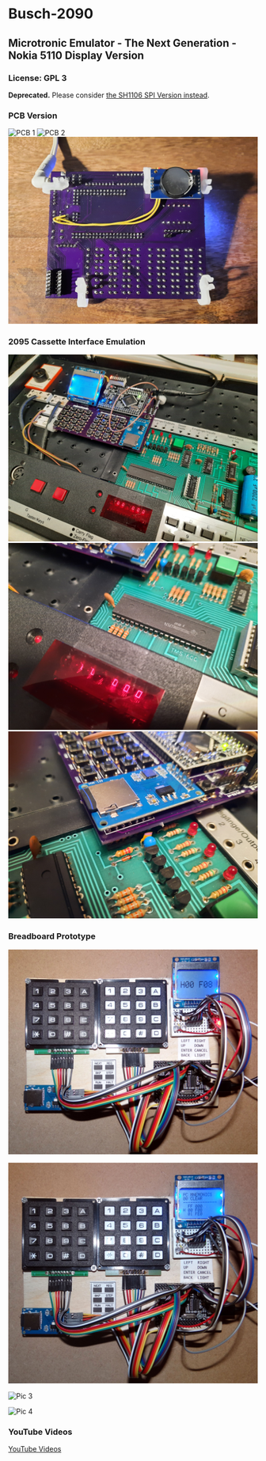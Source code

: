 # Busch-2090
## Microtronic Emulator - The Next Generation - Nokia 5110 Display Version
### License: GPL 3

**Deprecated.** 
Please consider [the SH1106 SPI Version instead](https://github.com/lambdamikel/Busch-2090/tree/master/microtronic-nextgen-sh1106-spi). 

### PCB Version

![PCB 1](./pcb1.jpg)
![PCB 2](./pcb2.jpg)
![PCB 3](./pcb3.jpg)

### 2095 Cassette Interface Emulation 

![2095 1](./2095-1.jpg)
![2095 2](./2095-2.jpg)
![2095 3](./2095-3.jpg)

### Breadboard Prototype

![Microtronic Emulator New Version - 1](./microtronic-next-gen-1.jpg)

![Microtronic Emulator New Version - 2](./microtronic-next-gen-2.jpg)

![Pic 3](./pic3.jpg)

![Pic 4](./pic4.jpg)

### YouTube Videos

[YouTube Videos](https://www.youtube.com/playlist?list=PLvdXKcHrGqhekyx81EoCwQij1Lqylp0dB) 

